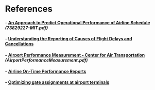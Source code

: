 # References

#### - [An Approach to Predict Operational Performance of Airline Schedule](https://dspace.mit.edu/bitstream/handle/1721.1/35566/73829227-MIT.pdf;sequence=2) *(73829227-MIT.pdf)*
#### - [Understanding the Reporting of Causes of Flight Delays and Cancellations](https://www.bts.gov/topics/airlines-and-airports/understanding-reporting-causes-flight-delays-and-cancellations) 
#### - [Airport Performance Measurement - Center for Air Transportation](http://catsr.ite.gmu.edu/IntroATC/AirportPerformanceMeasurement.pdf) *(AirportPerformanceMeasurement.pdf)*
#### - [Airline On-Time Performance Reports](https://www.flightstats.com/company/monthly-performance-reports/airlines/)
#### - [Optimizing gate assignments at airport terminals](https://www.sciencedirect.com/science/article/pii/S0965856498000056)
